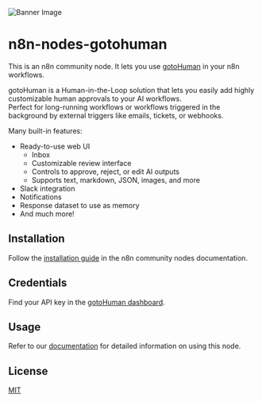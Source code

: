 ![Banner Image](https://github.com/user-attachments/assets/f5438c2d-9d9e-4863-b9e4-7e66202fe9c5)

# n8n-nodes-gotohuman

This is an n8n community node. It lets you use [gotoHuman](https://gotohuman.com) in your n8n workflows.

gotoHuman is a Human-in-the-Loop solution that lets you easily add highly customizable human approvals to your AI workflows.  
Perfect for long-running workflows or workflows triggered in the background by external triggers like emails, tickets, or webhooks.

Many built-in features:
- Ready-to-use web UI
	- Inbox
	- Customizable review interface
	- Controls to approve, reject, or edit AI outputs
	- Supports text, markdown, JSON, images, and more
- Slack integration
- Notifications
- Response dataset to use as memory
- And much more!

## Installation

Follow the [installation guide](https://docs.n8n.io/integrations/community-nodes/installation/) in the n8n community nodes documentation.

## Credentials

Find your API key in the [gotoHuman dashboard](https://app.gotohuman.com).

## Usage

Refer to our [documentation](https://docs.gotohuman.com/Integrations/n8n/) for detailed information on using this node.

## License

[MIT](LICENSE.md)
